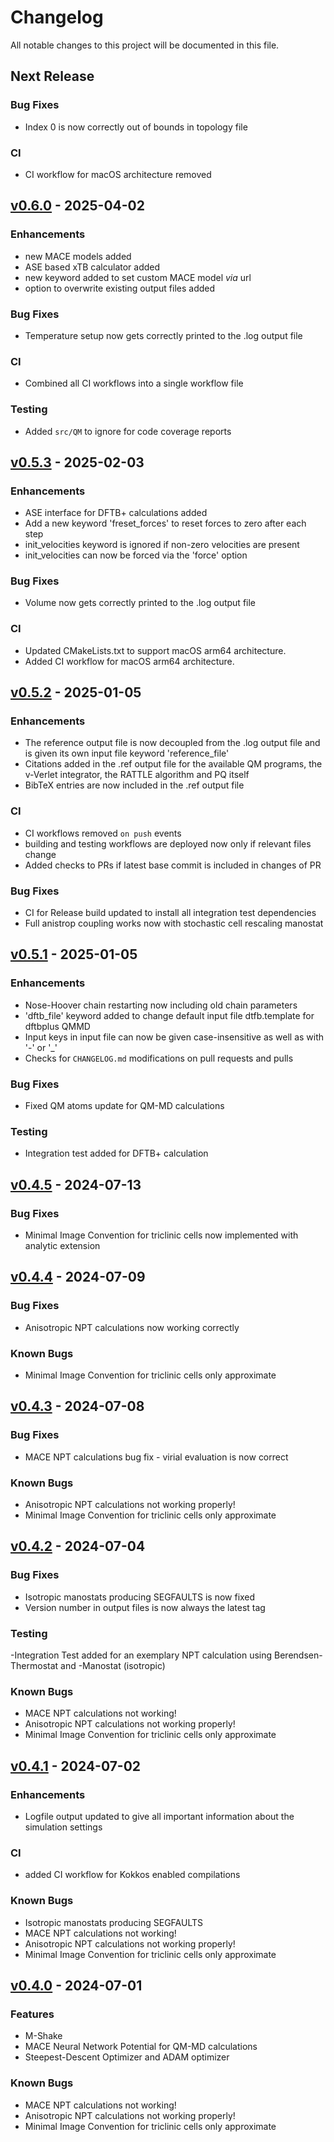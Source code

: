 # Changelog

All notable changes to this project will be documented in this file.

## Next Release

### Bug Fixes

- Index 0 is now correctly out of bounds in topology file

### CI

- CI workflow for macOS architecture removed

<!-- insertion marker -->
## [v0.6.0](https://github.com/MolarVerse/PQ/releases/tag/v0.6.0) - 2025-04-02

### Enhancements

- new MACE models added
- ASE based xTB calculator added
- new keyword added to set custom MACE model *via* url
- option to overwrite existing output files added

### Bug Fixes

- Temperature setup now gets correctly printed to the .log output file

### CI

- Combined all CI workflows into a single workflow file

### Testing

- Added `src/QM` to ignore for code coverage reports

## [v0.5.3](https://github.com/MolarVerse/PQ/releases/tag/v0.5.3) - 2025-02-03

### Enhancements

- ASE interface for DFTB+ calculations added
- Add a new keyword 'freset_forces' to reset forces to zero after each step
- init_velocities keyword is ignored if non-zero velocities are present
- init_velocities can now be forced via the 'force' option

### Bug Fixes

- Volume now gets correctly printed to the .log output file

### CI

- Updated CMakeLists.txt to support macOS arm64 architecture.
- Added CI workflow for macOS arm64 architecture.

## [v0.5.2](https://github.com/MolarVerse/PQ/releases/tag/v0.5.2) - 2025-01-05

### Enhancements

- The reference output file is now decoupled from the .log output file and is given
  its own input file keyword 'reference_file'
- Citations added in the .ref output file for the available QM programs,
  the v-Verlet integrator, the RATTLE algorithm and PQ itself
- BibTeX entries are now included in the .ref output file

### CI

- CI workflows removed `on push` events
- building and testing workflows are deployed now only if relevant files change
- Added checks to PRs if latest base commit is included in changes of PR

### Bug Fixes

- CI for Release build updated to install all integration test dependencies
- Full anistrop coupling works now with stochastic cell rescaling manostat

## [v0.5.1](https://github.com/MolarVerse/PQ/releases/tag/v0.5.1) - 2025-01-05

### Enhancements

- Nose-Hoover chain restarting now including old chain parameters
- 'dftb_file' keyword added to change default input file dtfb.template
  for dftbplus QMMD
- Input keys in input file can now be given case-insensitive as well as with '-' or '_'
- Checks for `CHANGELOG.md` modifications on pull requests and pulls

### Bug Fixes

- Fixed QM atoms update for QM-MD calculations

### Testing

- Integration test added for DFTB+ calculation

## [v0.4.5](https://github.com/MolarVerse/PQ/releases/tag/v0.4.5) - 2024-07-13

### Bug Fixes

- Minimal Image Convention for triclinic cells now implemented with analytic extension

## [v0.4.4](https://github.com/MolarVerse/PQ/releases/tag/v0.4.4) - 2024-07-09

### Bug Fixes

- Anisotropic NPT calculations now working correctly

### Known Bugs

- Minimal Image Convention for triclinic cells only approximate

## [v0.4.3](https://github.com/MolarVerse/PQ/releases/tag/v0.4.3) - 2024-07-08

### Bug Fixes

- MACE NPT calculations bug fix - virial evaluation is now correct

### Known Bugs

- Anisotropic NPT calculations not working properly!
- Minimal Image Convention for triclinic cells only approximate

## [v0.4.2](https://github.com/MolarVerse/PQ/releases/tag/v0.4.2) - 2024-07-04

### Bug Fixes

- Isotropic manostats producing SEGFAULTS is now fixed
- Version number in output files is now always the latest tag

### Testing

-Integration Test added for an exemplary NPT calculation using Berendsen-Thermostat and -Manostat (isotropic)

### Known Bugs

- MACE NPT calculations not working!
- Anisotropic NPT calculations not working properly!
- Minimal Image Convention for triclinic cells only approximate

## [v0.4.1](https://github.com/MolarVerse/PQ/releases/tag/v0.4.1) - 2024-07-02

### Enhancements

- Logfile output updated to give all important information about the simulation settings

### CI

- added CI workflow for Kokkos enabled compilations

### Known Bugs

- Isotropic manostats producing SEGFAULTS
- MACE NPT calculations not working!
- Anisotropic NPT calculations not working properly!
- Minimal Image Convention for triclinic cells only approximate

## [v0.4.0](https://github.com/MolarVerse/PQ/releases/tag/v0.4.0) - 2024-07-01

### Features

- M-Shake
- MACE Neural Network Potential for QM-MD calculations
- Steepest-Descent Optimizer and ADAM optimizer

### Known Bugs

- MACE NPT calculations not working!
- Anisotropic NPT calculations not working properly!
- Minimal Image Convention for triclinic cells only approximate
